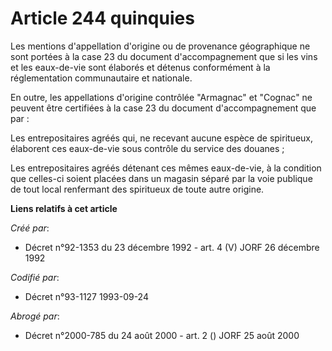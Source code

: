 # Article 244 quinquies

Les mentions d'appellation d'origine ou de provenance géographique ne sont portées à la case 23 du document d'accompagnement
que si les vins et les eaux-de-vie sont élaborés et détenus conformément à la réglementation communautaire et nationale.

En outre, les appellations d'origine contrôlée "Armagnac" et "Cognac" ne peuvent être certifiées à la case 23 du document
d'accompagnement que par :

Les entrepositaires agréés qui, ne recevant aucune espèce de spiritueux, élaborent ces eaux-de-vie sous contrôle du service
des douanes ;

Les entrepositaires agréés détenant ces mêmes eaux-de-vie, à la condition que celles-ci soient placées dans un magasin séparé
par la voie publique de tout local renfermant des spiritueux de toute autre origine.

**Liens relatifs à cet article**

_Créé par_:

  - Décret n°92-1353 du 23 décembre 1992 - art. 4 (V) JORF 26 décembre 1992

_Codifié par_:

  - Décret n°93-1127 1993-09-24

_Abrogé par_:

  - Décret n°2000-785 du 24 août 2000 - art. 2 () JORF 25 août 2000
